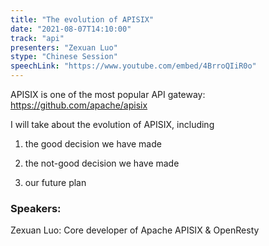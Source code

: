 ```yaml
---
title: "The evolution of APISIX"
date: "2021-08-07T14:10:00" 
track: "api"
presenters: "Zexuan Luo"
stype: "Chinese Session"
speechLink: "https://www.youtube.com/embed/4BrroQIiR0o"
---
```

APISIX is one of the most popular API gateway: https://github.com/apache/apisix
 

 I will take about the evolution of APISIX, including
 

 1. the good decision we have made
 

 2. the not-good decision we have made
 

 3. our future plan
 ### Speakers: 
 Zexuan Luo: Core developer of Apache APISIX & OpenResty